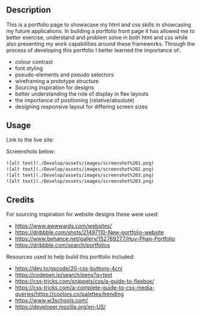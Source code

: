 # <Niko Auer Portfolio>

## Description

This is a portfolio page to showacase my html and css skills in showcasing my future applications. In building a portfolio front page it has allowed me to better exercise, understand and problem solve in both html and css while also presenting my work capabilities around these frameworks. Through the process of developing this portfolio I better learned the importance of:
- colour contrast
- font styling
- pseudo-elements and pseudo selectors
- wireframing a prototype structure
- Sourcing inspiration for designs
- better understanding the role of display in flex layouts
- the importance of positioning (relative/absolute)
- designing responsive layout for differing screen sizes

## Usage

Link to the live site: 

Screenshots below:

    ![alt text](./Develop/assets/images/screenshot%201.png)
    ![alt text](./Develop/assets/images/screenshot%202.png)
    ![alt text](./Develop/assets/images/screenshot%203.png)
    ![alt text](./Develop/assets/images/screenshot%203.png)

## Credits

For sourcing inspiration for website designs these were used:
- https://www.awwwards.com/websites/
- https://dribbble.com/shots/21497110-New-portfolio-website
- https://www.behance.net/gallery/152769277/Huy-Phan-Portfolio
- https://dribbble.com/search/portfolios

Resources used to help build this portfolio included:
- https://dev.to/gscode/20-css-buttons-4cni
- https://codepen.io/search/pens?q=text
- https://css-tricks.com/snippets/css/a-guide-to-flexbox/
- https://css-tricks.com/a-complete-guide-to-css-media-queries/https://coolors.co/palettes/trending
- https://www.w3schools.com/
- https://developer.mozilla.org/en-US/
